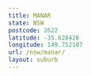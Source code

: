 ```yaml
---
title: MANAR
state: NSW
postcode: 2622
latitude: -35.628428
longitude: 149.752107
url: /nsw/manar/
layout: suburb
---
```

